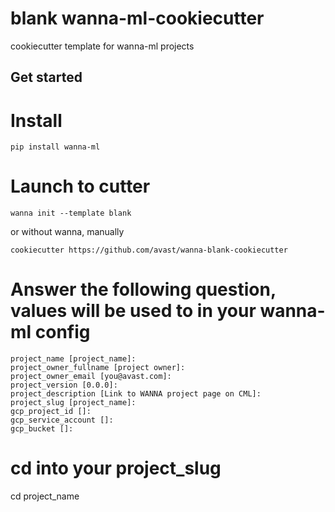 # blank wanna-ml-cookiecutter

cookiecutter template for wanna-ml projects

## Get started

# Install 

```
pip install wanna-ml
```

# Launch to cutter
```
wanna init --template blank
```
or without wanna, manually
```
cookiecutter https://github.com/avast/wanna-blank-cookiecutter
```

# Answer the following question, values will be used to in your wanna-ml config

```
project_name [project_name]: 
project_owner_fullname [project owner]: 
project_owner_email [you@avast.com]: 
project_version [0.0.0]: 
project_description [Link to WANNA project page on CML]: 
project_slug [project_name]: 
gcp_project_id []: 
gcp_service_account []: 
gcp_bucket []: 
```

# cd into your project_slug
cd project_name
